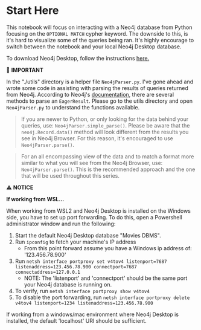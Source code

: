 # Start Here

This notebook will focus on interacting with a Neo4j database from Python focusing on the `OPTIONAL MATCH` cypher keyword. The downside to this, is it's hard to visualize some of the queries being ran. It's highly encourage to switch between the notebook and your local Neo4j Desktop database.

To download Neo4j Desktop, follow the instructions [here.](https://neo4j.com/download/)


🛑 **IMPORTANT**

In the "./utils" directory is a helper file `Neo4jParser.py`. I've gone ahead and wrote some code in assisting with parsing the results of queries returned from Neo4j. According to Neo4j's [documentation](https://neo4j.com/docs/api/python-driver/current/api.html#), there are several methods to parse an `EagerResult`. Please go to the utils directory and open `Neo4jParser.py` to understand the functions available.
> If you are newer to Python, or only looking for the data behind your queries, use: `Neo4jParser.simple_parse()`. Please be aware that the `neo4j.Record.data()` method will look different from the results you see in Neo4j Browser. For this reason, it's encouraged to use `Neo4jParser.parse()`.

> For an all encompassing view of the data and to match a format more similar to what you will see from the Neo4j Browser, use: `Neo4jParser.parse()`. This is the recommended approach and the one that will be used throughout this series.


⚠️ **NOTICE**

**If working from WSL...**

When working from WSL2 and Neo4j Desktop is installed on the Windows side, you have to set up port forwarding. To do this, open a Powershell administrator window and run the following:
1. Start the default Neo4j Desktop database "Movies DBMS".
2. Run `ipconfig` to fetch your machine's IP address
    * From this point forward assume you have a Windows ip address of: '123.456.78.900'
3. Run `netsh interface portproxy set v4tov4 listenport=7687 listenaddress=123.456.78.900 connectport=7687 connectaddress=127.0.0.1`
    * NOTE: The 'listenport' and 'connectport' should be the same port your Neo4j database is running on.
4. To verify, run `netsh interface portproxy show v4tov4`
5. To disable the port forwarding, run `netsh interface portproxy delete v4tov4 listenport=1234 listenaddress=123.456.78.900`

If working from a windows/mac environment where Neo4j Desktop is installed, the default 'localhost' URI should be sufficient.
